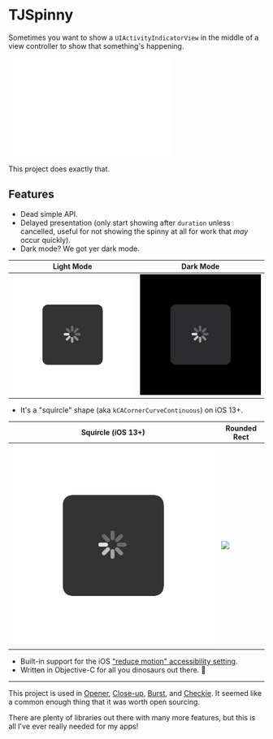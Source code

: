 # TJSpinny

Sometimes you want to show a `UIActivityIndicatorView` in the middle of a view controller to show that something's happening.

![](Images/demo.gif)

This project does exactly that.

## Features

- Dead simple API.
- Delayed presentation (only start showing after `duration` unless cancelled, useful for not showing the spinny at all for work that *may* occur quickly).
- Dark mode? We got yer dark mode.

|Light Mode|Dark Mode|
|---|---|
|![](Images/light.png)|![](Images/dark.png)|

- It's a "squircle" shape (aka `kCACornerCurveContinuous`) on iOS 13+.

|Squircle (iOS 13+)|Rounded Rect|
|---|---|
|![](Images/light.png)|![](Images/nosquircle.png)|

- Built-in support for the iOS ["reduce motion" accessibility setting](https://support.apple.com/en-us/HT202655).
- Written in Objective-C for all you dinosaurs out there. 🦖

---

This project is used in [Opener](https://apps.apple.com/app/id989565871), [Close-up](https://apps.apple.com/app/id515789135), [Burst](https://apps.apple.com/app/id1355171732), and [Checkie](https://apps.apple.com/app/id382356167). It seemed like a common enough thing that it was worth open sourcing.

There are plenty of libraries out there with many more features, but this is all I've ever really needed for my apps!
